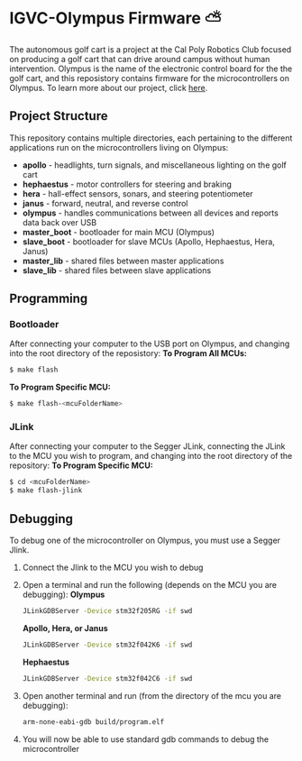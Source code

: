 # IGVC-Olympus Firmware &#9925;

The autonomous golf cart is a project at the Cal Poly Robotics Club focused on producing a golf cart that can drive around campus without human intervention. Olympus is the name of the electronic control board for the the golf cart, and this reposistory contains firmware for the microcontrollers on Olympus. To learn more about our project, click [here](https://www.calpolyrobotics.com/igvc/).

## Project Structure
This repository contains multiple directories, each pertaining to the different applications run on the microcontrollers living on Olympus:
- **apollo** - headlights, turn signals, and miscellaneous lighting on the golf cart
- **hephaestus** - motor controllers for steering and braking
- **hera** - hall-effect sensors, sonars, and steering potentiometer
- **janus** - forward, neutral, and reverse control
- **olympus** - handles communications between all devices and reports data back over USB
- **master_boot** - bootloader for main MCU (Olympus)
- **slave_boot** - bootloader for slave MCUs (Apollo, Hephaestus, Hera, Janus)
- **master_lib** - shared files between master applications
- **slave_lib** - shared files between slave applications

## Programming
### Bootloader
After connecting your computer to the USB port on Olympus, and changing into the root directory of the reposistory:
**To Program All MCUs:**
```sh
$ make flash
```

**To Program Specific MCU:**
```sh
$ make flash-<mcuFolderName>
```

### JLink
After connecting your computer to the Segger JLink, connecting the JLink to the MCU you wish to program, and changing into the root directory of the repository:
**To Program Specific MCU:**
```sh
$ cd <mcuFolderName>
$ make flash-jlink
```

## Debugging
To debug one of the microcontroller on Olympus, you must use a Segger Jlink.
1. Connect the Jlink to the MCU you wish to debug
2. Open a terminal and run the following (depends on the MCU you are debugging):
    **Olympus**
    ```sh
    JLinkGDBServer -Device stm32f205RG -if swd
    ```
    
    **Apollo, Hera, or Janus**
    ```sh
    JLinkGDBServer -Device stm32f042K6 -if swd
    ```
    
    **Hephaestus**
    ```sh
    JLinkGDBServer -Device stm32f042C6 -if swd
    ```
    
3. Open another terminal and run (from the directory of the mcu you are debugging):
    ```sh
    arm-none-eabi-gdb build/program.elf
    ```
4. You will now be able to use standard gdb commands to debug the microcontroller
